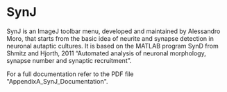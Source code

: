 # SynJ
SynJ is an ImageJ toolbar menu, developed and maintained by Alessandro Moro, that starts from the basic idea of neurite and synapse detection in neuronal autaptic cultures. It is based on the MATLAB program SynD from Shmitz and Hjorth, 2011 “Automated analysis of neuronal morphology, synapse number and synaptic recruitment”.

For a full documentation refer to the PDF file "AppendixA_SynJ_Documentation".
